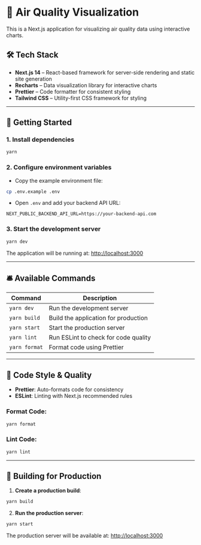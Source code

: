 # 🌿 Air Quality Visualization 

This is a Next.js application for visualizing air quality data using interactive charts.

## 🛠️ Tech Stack

- **Next.js 14** – React-based framework for server-side rendering and static site generation  
- **Recharts** – Data visualization library for interactive charts  
- **Prettier** – Code formatter for consistent styling  
- **Tailwind CSS** – Utility-first CSS framework for styling  

---

## 🚀 Getting Started


### 1. Install dependencies
```bash
yarn
```

### 2. Configure environment variables
- Copy the example environment file:
```bash
cp .env.example .env
```
- Open `.env` and add your backend API URL:
```env
NEXT_PUBLIC_BACKEND_API_URL=https://your-backend-api.com
```

### 3. Start the development server
```bash
yarn dev
```
The application will be running at: [http://localhost:3000](http://localhost:3000)

---

## 🛎️ Available Commands

| Command                 | Description                                   |
|-------------------------|-----------------------------------------------|
| `yarn dev`             | Run the development server                   |
| `yarn build`           | Build the application for production         |
| `yarn start`           | Start the production server                  |
| `yarn lint`            | Run ESLint to check for code quality         |
| `yarn format`          | Format code using Prettier                  |

---


## 💎 Code Style & Quality

- **Prettier**: Auto-formats code for consistency  
- **ESLint**: Linting with Next.js recommended rules  

### Format Code:
```bash
yarn format
```

### Lint Code:
```bash
yarn lint
```

---

## 🚀 Building for Production

1. **Create a production build**:
```bash
yarn build
```

2. **Run the production server**:
```bash
yarn start
```

The production server will be available at: [http://localhost:3000](http://localhost:3000)

